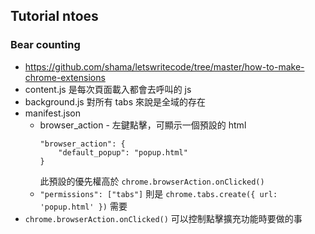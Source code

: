 ## Tutorial ntoes
### Bear counting
- https://github.com/shama/letswritecode/tree/master/how-to-make-chrome-extensions
- content.js 是每次頁面載入都會去呼叫的 js
- background.js 對所有 tabs 來說是全域的存在
- manifest.json
  - browser_action - 左鍵點擊，可顯示一個預設的 html 
    ```
    "browser_action": {
        "default_popup": "popup.html"
    }
    ```  
    此預設的優先權高於 `chrome.browserAction.onClicked()`
  - `"permissions": ["tabs"]` 則是 `chrome.tabs.create({ url: 'popup.html' })` 需要
- `chrome.browserAction.onClicked()` 可以控制點擊擴充功能時要做的事